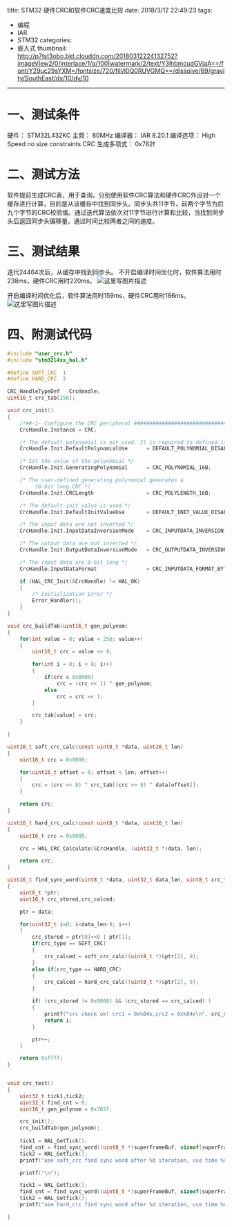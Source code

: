 ﻿title: STM32 硬件CRC和软件CRC速度比较
date: 2018/3/12 22:49:23
tags:
- 编程
- IAR
- STM32
categories:
- 嵌入式
thumbnail: http://p7tst3obo.bkt.clouddn.com/20180312224132752?imageView2/0/interlace/1/q/100|watermark/2/text/Y3lhbmcudGVjaA==/font/Y29uc29sYXM=/fontsize/720/fill/I0Q0RUVGMQ==/dissolve/69/gravity/SouthEast/dx/10/dy/10
---


# 一、测试条件
硬件： STM32L432KC
主频： 80MHz
编译器： IAR 8.20.1
编译选项： High Speed no size constraints
CRC 生成多项式： 0x782f


# 二、测试方法
软件提前生成CRC表，用于查询。分别使用软件CRC算法和硬件CRC外设对一个缓存进行计算，目的是从该缓存中找到同步头。同步头共11字节，前两个字节为后九个字节的CRC校验值。通过迭代算法依次对11字节进行计算和比较，当找到同步头后返回同步头偏移量。通过时间比较两者之间的速度。

# 三、测试结果
迭代24464次后，从缓存中找到同步头。
不开启编译时间优化时，软件算法用时238ms，硬件CRC用时220ms。
![这里写图片描述](http://p7tst3obo.bkt.clouddn.com/20180312224132752?imageView2/0/interlace/1/q/100|watermark/2/text/Y3lhbmcudGVjaA==/font/Y29uc29sYXM=/fontsize/720/fill/I0Q0RUVGMQ==/dissolve/69/gravity/SouthEast/dx/10/dy/10)

<!-- more -->

开启编译时间优化后，软件算法用时159ms，硬件CRC用时186ms。
![这里写图片描述](http://p7tst3obo.bkt.clouddn.com/20180312224305220?imageView2/0/interlace/1/q/100|watermark/2/text/Y3lhbmcudGVjaA==/font/Y29uc29sYXM=/fontsize/720/fill/I0Q0RUVGMQ==/dissolve/69/gravity/SouthEast/dx/10/dy/10)

# 四、附测试代码

```c
#include "user_crc.h"
#include "stm32l4xx_hal.h"

#define SOFT_CRC  1
#define HARD_CRC  2

CRC_HandleTypeDef   CrcHandle;
uint16_t crc_tab[256];

void crc_init()
{
	/*##-1- Configure the CRC peripheral #######################################*/
	CrcHandle.Instance = CRC;

	/* The default polynomial is not used. It is required to defined it in CrcHandle.Init.GeneratingPolynomial*/	
	CrcHandle.Init.DefaultPolynomialUse 	 = DEFAULT_POLYNOMIAL_DISABLE;

	/* Set the value of the polynomial */
	CrcHandle.Init.GeneratingPolynomial 	 = CRC_POLYNOMIAL_16B;

	/* The user-defined generating polynomial generates a
		 16-bit long CRC */
	CrcHandle.Init.CRCLength				 = CRC_POLYLENGTH_16B;

	/* The default init value is used */
	CrcHandle.Init.DefaultInitValueUse		 = DEFAULT_INIT_VALUE_DISABLE;

	/* The input data are not inverted */
	CrcHandle.Init.InputDataInversionMode    = CRC_INPUTDATA_INVERSION_NONE;

	/* The output data are not inverted */
	CrcHandle.Init.OutputDataInversionMode   = CRC_OUTPUTDATA_INVERSION_DISABLE;

	/* The input data are 8-bit long */
	CrcHandle.InputDataFormat 				 = CRC_INPUTDATA_FORMAT_BYTES;

	if (HAL_CRC_Init(&CrcHandle) != HAL_OK)
	{
		/* Initialization Error */
		Error_Handler();
	}
}

void crc_buildTab(uint16_t gen_polynom)
{
	for(int value = 0; value < 256; value++) 
	{
		uint16_t crc = value << 8;

		for(int i = 0; i < 8; i++) 
		{
			if(crc & 0x8000)
				crc = (crc << 1) ^ gen_polynom;
			else
				crc = crc << 1;
		}

		crc_tab[value] = crc;
	}

}

uint16_t soft_crc_calc(const uint8_t *data, uint16_t len) 
{
	uint16_t crc = 0x0000;

	for(uint16_t offset = 0; offset < len; offset++)
	{
		crc = (crc << 8) ^ crc_tab[(crc >> 8) ^ data[offset]];
	}

	return crc;
}

uint16_t hard_crc_calc(const uint8_t *data, uint16_t len)
{
	uint16_t crc = 0x0000;

	crc = HAL_CRC_Calculate(&CrcHandle, (uint32_t *)data, len);

	return crc;
}

uint16_t find_sync_word(uint8_t *data, uint32_t data_len, uint8_t crc_type)
{
	uint8_t *ptr;
	uint16_t crc_stored,crc_calced;

	ptr = data;

	for(uint32_t i=0; i<data_len-9; i++)
	{
		crc_stored = ptr[0]<<8 | ptr[1];
		if(crc_type == SOFT_CRC)
		{
			crc_calced = soft_crc_calc((uint8_t *)&ptr[2], 9);
		}
		else if(crc_type == HARD_CRC)
		{
			crc_calced = hard_crc_calc((uint8_t *)&ptr[2], 9);
		}

		if( (crc_stored != 0x0000) && (crc_stored == crc_calced) )
		{
			printf("crc check ok! crc1 = 0x%04x,crc2 = 0x%04x\n", crc_stored,crc_calced);
			return i;
		}

		ptr++;
	}

	return 0xffff;
}


void crc_test()
{
	uint32_t tick1,tick2;
	uint32_t find_cnt = 0;
	uint16_t gen_polynom = 0x782f;

	crc_init();
	crc_buildTab(gen_polynom);
	
	tick1 = HAL_GetTick();
	find_cnt = find_sync_word((uint8_t *)superFrameBuf, sizeof(superFrameBuf), SOFT_CRC);
	tick2 = HAL_GetTick();
	printf("use soft_crc find sync word after %d iteration, use time %d\n", find_cnt, tick2 - tick1);

	printf("\n");

	tick1 = HAL_GetTick();
	find_cnt = find_sync_word((uint8_t *)superFrameBuf, sizeof(superFrameBuf), HARD_CRC);
	tick2 = HAL_GetTick();
	printf("use hard_crc find sync word after %d iteration, use time %d\n", find_cnt, tick2 - tick1);

}

```

 
 